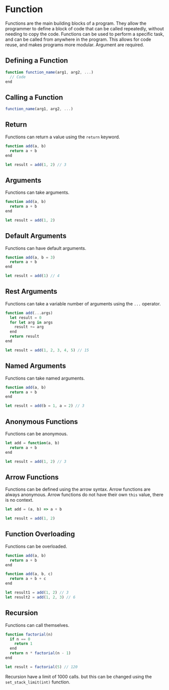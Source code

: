 # Function

Functions are the main building blocks of a program. They allow the programmer to define a block of code that can be called repeatedly, without needing to copy the code. Functions can be used to perform a specific task, and can be called from anywhere in the program. This allows for code reuse, and makes programs more modular. Argument are required.

## Defining a Function

```js
function function_name(arg1, arg2, ...)
  // Code
end
```

## Calling a Function

```js
function_name(arg1, arg2, ...)
```

## Return

Functions can return a value using the `return` keyword.

```js
function add(a, b)
  return a + b
end

let result = add(1, 2) // 3
```

## Arguments

Functions can take arguments.

```js
function add(a, b)
  return a + b
end

let result = add(1, 2)
```

## Default Arguments

Functions can have default arguments.

```js
function add(a, b = 3)
  return a + b
end

let result = add(1) // 4
```

## Rest Arguments

Functions can take a variable number of arguments using the `...` operator.

```js
function add(...args)
  let result = 0
  for let arg in args
    result += arg
  end
  return result
end

let result = add(1, 2, 3, 4, 5) // 15
```

## Named Arguments

Functions can take named arguments.

```js
function add(a, b)
  return a + b
end

let result = add(b = 1, a = 2) // 3
```

## Anonymous Functions

Functions can be anonymous.

```js
let add = function(a, b)
  return a + b
end

let result = add(1, 2) // 3
```

## Arrow Functions

Functions can be defined using the arrow syntax.
Arrow functions are always anonymous.
Arrow functions do not have their own `this` value, there is no context.

```js
let add = (a, b) => a + b

let result = add(1, 2)
```

## Function Overloading

Functions can be overloaded.

```js
function add(a, b)
  return a + b
end

function add(a, b, c)
  return a + b + c
end

let result1 = add(1, 2) // 3
let result2 = add(1, 2, 3) // 6
```

## Recursion

Functions can call themselves.

```js
function factorial(n)
  if n == 0
    return 1
  end
  return n * factorial(n - 1)
end

let result = factorial(5) // 120
```

Recursion have a limit of 1000 calls. but this can be changed using the `set_stack_limit(int)` function.
